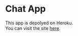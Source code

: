 # Chat App
This app is depolyed on Heroku.
<br>
You can visit the site [here](https://berglowe-chat-app.herokuapp.com/).
